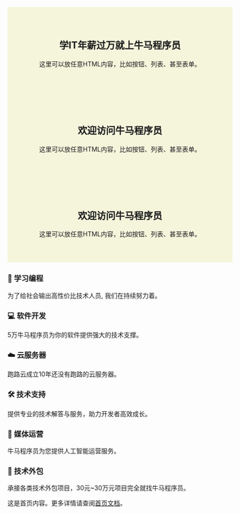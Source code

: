 <br>
<ClientOnly>
    <Swiper
      :modules="[Navigation, Pagination]"
      :navigation="true"
      :pagination="{ clickable: true }"
      style="width:100%;max-width:1200px;margin:0 auto 0px;border-radius:5px;overflow:hidden;"
    >
      <SwiperSlide>
        <!-- 学IT年薪过万就上牛马程序员 -->
        <div style="padding:40px;text-align:center;background: beige;">
          <h2>学IT年薪过万就上牛马程序员</h2>
          <p>这里可以放任意HTML内容，比如按钮、列表、甚至表单。</p>
        </div>
      </SwiperSlide>
      <SwiperSlide>
        <div style="padding:40px;text-align:center;background: beige;">
          <h2>欢迎访问牛马程序员</h2>
          <p>这里可以放任意HTML内容，比如按钮、列表、甚至表单。</p>
        </div>
      </SwiperSlide>
      <SwiperSlide>
        <div style="padding:40px;text-align:center;background: beige;">
          <h2>欢迎访问牛马程序员</h2>
          <p>这里可以放任意HTML内容，比如按钮、列表、甚至表单。</p>
        </div>
      </SwiperSlide>
    </Swiper>
  </ClientOnly>

  <div class="vp-features" style="margin:0;border: 0">
    <a class="vp-feature" href="/get-started.html" style="text-decoration:none;color:inherit;">
      <h3 class="vp-feature-title">📖 学习编程</h3>
      <p class="vp-feature-description">为了给社会输出高性价比技术人员, 我们在持续努力着。</p>
    </a>
    <div class="vp-feature">
      <h3 class="vp-feature-title">💻 软件开发</h3>
      <p class="vp-feature-description">5万牛马程序员为你的软件提供强大的技术支撑。</p>
    </div>
    <div class="vp-feature">
      <h3 class="vp-feature-title">☁️ 云服务器</h3>
      <p class="vp-feature-description">跑路云成立10年还没有跑路的云服务器。</p>
    </div>
    <div class="vp-feature">
      <h3 class="vp-feature-title">🛠️ 技术支持</h3>
      <p class="vp-feature-description">提供专业的技术解答与服务，助力开发者高效成长。</p>
    </div>
    <div class="vp-feature">
      <h3 class="vp-feature-title">📢 媒体运营</h3>
      <p class="vp-feature-description">牛马程序员为您提供人工智能运营服务。</p>
    </div>
    <div class="vp-feature">
      <h3 class="vp-feature-title">🤝 技术外包</h3>
      <p class="vp-feature-description">承接各类技术外包项目，30元~30万元项目完全就找牛马程序员。</p>
    </div>
  </div>

<script setup>
import { Swiper, SwiperSlide } from 'swiper/vue'
import { Navigation, Pagination } from 'swiper/modules'
</script>

这是首页内容。更多详情请查阅[首页文档](https://vuejs.press/reference/default-theme/frontmatter.html#home-page)。

